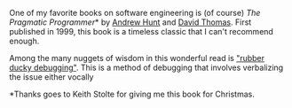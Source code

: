 One of my favorite books on software engineering is (of course) *The Pragmatic Programmer*\* by [Andrew Hunt](https://en.wikipedia.org/wiki/Andy_Hunt_(author) "Andy Hunt (author)") and [David Thomas](https://en.wikipedia.org/wiki/Dave_Thomas_(programmer) "Dave Thomas (programmer)"). First published in 1999, this book is a timeless classic that I can't recommend enough.

Among the many nuggets of wisdom in this wonderful read is ["rubber ducky debugging"](https://en.wikipedia.org/wiki/Rubber_duck_debugging). This is a method of debugging that involves verbalizing the issue either vocally

\*Thanks goes to Keith Stolte for giving me this book for Christmas. 